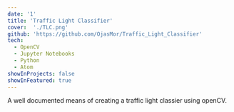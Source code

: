 ```yaml
---
date: '1'
title: 'Traffic Light Classifier'
cover:  './TLC.png'
github: 'https://github.com/OjasMor/Traffic_Light_Classifier'
tech:
  - OpenCV
  - Jupyter Notebooks
  - Python
  - Atom
showInProjects: false
showInFeatured: true
---
```


A well documented means of creating a traffic light classier using openCV.
